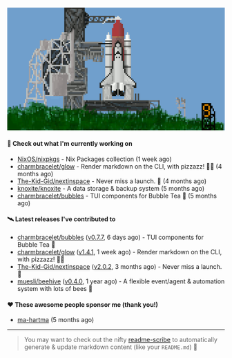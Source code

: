 ![](https://raw.githubusercontent.com/penguwin/penguwin/master/assets/shuttle.gif)

#### 🚀 Check out what I'm currently working on

- [NixOS/nixpkgs](https://github.com/NixOS/nixpkgs) - Nix Packages collection (1 week ago)
- [charmbracelet/glow](https://github.com/charmbracelet/glow) - Render markdown on the CLI, with pizzazz! 💅🏻 (4 months ago)
- [The-Kid-Gid/nextinspace](https://github.com/The-Kid-Gid/nextinspace) - Never miss a launch. 🚀 (4 months ago)
- [knoxite/knoxite](https://github.com/knoxite/knoxite) - A data storage &amp; backup system (5 months ago)
- [charmbracelet/bubbles](https://github.com/charmbracelet/bubbles) - TUI components for Bubble Tea 🍡 (5 months ago)

#### 🛰️ Latest releases I've contributed to

- [charmbracelet/bubbles](https://github.com/charmbracelet/bubbles) ([v0.7.7](https://github.com/charmbracelet/bubbles/releases/tag/v0.7.7), 6 days ago) - TUI components for Bubble Tea 🍡
- [charmbracelet/glow](https://github.com/charmbracelet/glow) ([v1.4.1](https://github.com/charmbracelet/glow/releases/tag/v1.4.1), 1 week ago) - Render markdown on the CLI, with pizzazz! 💅🏻
- [The-Kid-Gid/nextinspace](https://github.com/The-Kid-Gid/nextinspace) ([v2.0.2](https://github.com/The-Kid-Gid/nextinspace/releases/tag/v2.0.2), 3 months ago) - Never miss a launch. 🚀
- [muesli/beehive](https://github.com/muesli/beehive) ([v0.4.0](https://github.com/muesli/beehive/releases/tag/v0.4.0), 1 year ago) - A flexible event/agent &amp; automation system with lots of bees 🐝

#### ❤️ These awesome people sponsor me (thank you!)

- [ma-hartma](https://github.com/ma-hartma) (5 months ago)

---

> You may want to check out the nifty [readme-scribe](https://github.com/muesli/readme-scribe) to automatically generate & update markdown content (like your `README.md`) 🔭